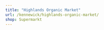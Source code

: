 ```yaml
---
title: "Highlands Organic Market"
url: /kennewick/highlands-organic-market/
shop: Supermarkt
---
```

